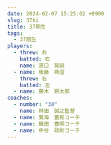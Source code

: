 ```yaml
---
date: 2024-02-07 15:25:02 +0900
slug: 37ki
title: 37期生
tags:
  - 37期生
players:
  - threw: 右
    batted: 右
    name: 濱口　晃誠
  - name: 後藤　蒔温
    threw: 右
    batted: 左
  - name: 藤木　朔太郎
coaches:
  - number: "30"
    name: 林田　誠之監督
  - name: 鴛海　豊和コーチ
  - name: 織田　豊明コーチ
  - name: 中谷　政則コーチ
---
```

